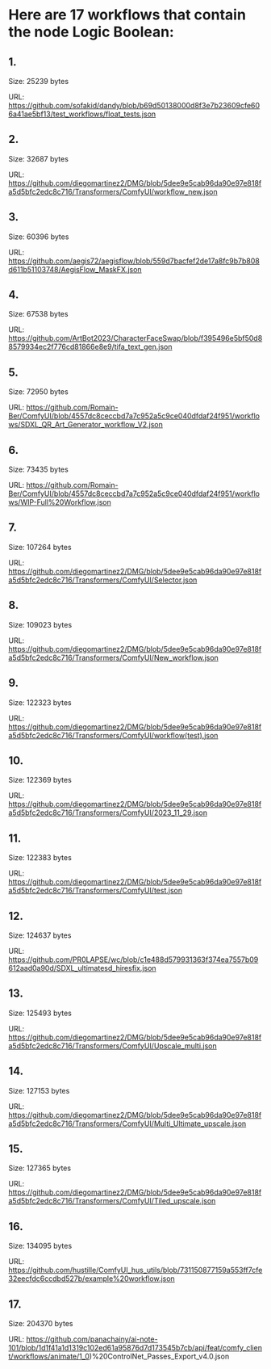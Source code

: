# Here are 17 workflows that contain the node Logic Boolean:

## 1. 

Size: 25239 bytes

URL: https://github.com/sofakid/dandy/blob/b69d50138000d8f3e7b23609cfe606a41ae5bf13/test_workflows/float_tests.json

## 2. 

Size: 32687 bytes

URL: https://github.com/diegomartinez2/DMG/blob/5dee9e5cab96da90e97e818fa5d5bfc2edc8c716/Transformers/ComfyUI/workflow_new.json

## 3. 

Size: 60396 bytes

URL: https://github.com/aegis72/aegisflow/blob/559d7bacfef2de17a8fc9b7b808d611b51103748/AegisFlow_MaskFX.json

## 4. 

Size: 67538 bytes

URL: https://github.com/ArtBot2023/CharacterFaceSwap/blob/f395496e5bf50d88579934ec2f776cd81866e8e9/tifa_text_gen.json

## 5. 

Size: 72950 bytes

URL: https://github.com/Romain-Ber/ComfyUI/blob/4557dc8ceccbd7a7c952a5c9ce040dfdaf24f951/workflows/SDXL_QR_Art_Generator_workflow_V2.json

## 6. 

Size: 73435 bytes

URL: https://github.com/Romain-Ber/ComfyUI/blob/4557dc8ceccbd7a7c952a5c9ce040dfdaf24f951/workflows/WIP-Full%20Workflow.json

## 7. 

Size: 107264 bytes

URL: https://github.com/diegomartinez2/DMG/blob/5dee9e5cab96da90e97e818fa5d5bfc2edc8c716/Transformers/ComfyUI/Selector.json

## 8. 

Size: 109023 bytes

URL: https://github.com/diegomartinez2/DMG/blob/5dee9e5cab96da90e97e818fa5d5bfc2edc8c716/Transformers/ComfyUI/New_workflow.json

## 9. 

Size: 122323 bytes

URL: https://github.com/diegomartinez2/DMG/blob/5dee9e5cab96da90e97e818fa5d5bfc2edc8c716/Transformers/ComfyUI/workflow(test).json

## 10. 

Size: 122369 bytes

URL: https://github.com/diegomartinez2/DMG/blob/5dee9e5cab96da90e97e818fa5d5bfc2edc8c716/Transformers/ComfyUI/2023_11_29.json

## 11. 

Size: 122383 bytes

URL: https://github.com/diegomartinez2/DMG/blob/5dee9e5cab96da90e97e818fa5d5bfc2edc8c716/Transformers/ComfyUI/test.json

## 12. 

Size: 124637 bytes

URL: https://github.com/PR0LAPSE/wc/blob/c1e488d579931363f374ea7557b09612aad0a90d/SDXL_ultimatesd_hiresfix.json

## 13. 

Size: 125493 bytes

URL: https://github.com/diegomartinez2/DMG/blob/5dee9e5cab96da90e97e818fa5d5bfc2edc8c716/Transformers/ComfyUI/Upscale_multi.json

## 14. 

Size: 127153 bytes

URL: https://github.com/diegomartinez2/DMG/blob/5dee9e5cab96da90e97e818fa5d5bfc2edc8c716/Transformers/ComfyUI/Multi_Ultimate_upscale.json

## 15. 

Size: 127365 bytes

URL: https://github.com/diegomartinez2/DMG/blob/5dee9e5cab96da90e97e818fa5d5bfc2edc8c716/Transformers/ComfyUI/Tiled_upscale.json

## 16. 

Size: 134095 bytes

URL: https://github.com/hustille/ComfyUI_hus_utils/blob/731150877159a553ff7cfe32eecfdc6ccdbd527b/example%20workflow.json

## 17. 

Size: 204370 bytes

URL: https://github.com/panachainy/ai-note-101/blob/1d1f41a1d1319c102ed61a95876d7d173545b7cb/api/feat/comfy_client/workflows/animate/1_0)%20ControlNet_Passes_Export_v4.0.json

